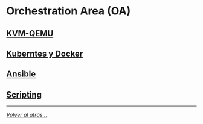 # Orchestration Area (OA)

## [KVM-QEMU](./kvmQemu.md)
## [Kuberntes y Docker](./kubernetes/kubernetes.md)
## [Ansible](./ansible/ansible.md)
## [Scripting](./kvmQemu.md)

________________________________________
*[Volver al atrás...](../README.md)*